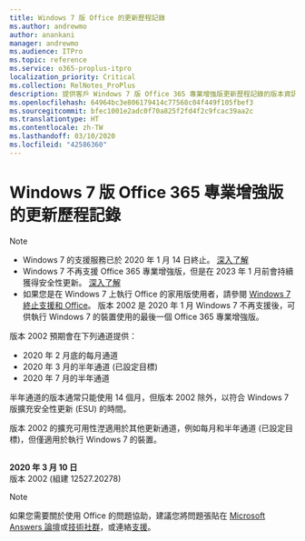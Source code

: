 ```yaml
---
title: Windows 7 版 Office 的更新歷程記錄
ms.author: andrewmo
author: anankani
manager: andrewmo
ms.audience: ITPro
ms.topic: reference
ms.service: o365-proplus-itpro
localization_priority: Critical
ms.collection: RelNotes_ProPlus
description: 提供客戶 Windows 7 版 Office 365 專業增強版更新歷程記錄的版本資訊
ms.openlocfilehash: 64964bc3e806179414c77568c04f449f105fbef3
ms.sourcegitcommit: bfec1001e2adc0f70a825f2fd4f2c9fcac39aa2c
ms.translationtype: HT
ms.contentlocale: zh-TW
ms.lasthandoff: 03/10/2020
ms.locfileid: "42586360"
---
```

# <a name="update-history-for-office-365-proplus-on-windows-7"></a>Windows 7 版 Office 365 專業增強版的更新歷程記錄 

 > [!NOTE]
>
>- Windows 7 的支援服務已於 2020 年 1 月 14 日終止。 [深入了解](https://www.microsoft.com/microsoft-365/windows/end-of-windows-7-support?rtc=1)
>- Windows 7 不再支援 Office 365 專業增強版，但是在 2023 年 1 月前會持續獲得安全性更新。 [深入了解](https://docs.microsoft.com/DeployOffice/windows-7-support)
>- 如果您是在 Windows 7 上執行 Office 的家用版使用者，請參閱 [Windows 7 終止支援和 Office](https://support.office.com/en-us/article/windows-7-end-of-support-and-office-78f20fab-b57b-44d7-8368-06a8493f3cb9?ui=en-US&rs=en-US&ad=US)。
版本 2002 是 2020 年 1 月 Windows 7 不再支援後，可供執行 Windows 7 的裝置使用的最後一個 Office 365 專業增強版。  

版本 2002 預期會在下列通道提供：
- 2020 年 2 月底的每月通道
- 2020 年 3 月的半年通道 (已設定目標)
- 2020 年 7 月的半年通道

半年通道的版本通常只能使用 14 個月，但版本 2002 除外，以符合 Windows 7 版擴充安全性更新 (ESU) 的時間。

版本 2002 的擴充可用性漜適用於其他更新通道，例如每月和半年通道 (已設定目標)，但僅適用於執行 Windows 7 的裝置。

##


[//]: # (DO NOT REMOVE)

**2020 年 3 月 10 日**<br/>
版本 2002 (組建 12527.20278)<br/>




> [!NOTE]
> 如果您需要關於使用 Office 的問題協助，建議您將問題張貼在 [Microsoft Answers 論壇](https://answers.microsoft.com/)或[技術社群](https://techcommunity.microsoft.com/)，或連絡[支援](https://support.microsoft.com/contactus)。
